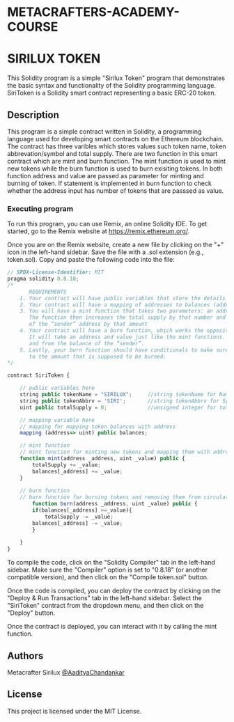 # METACRAFTERS-ACADEMY-COURSE
# SIRILUX TOKEN

This Solidity program is a simple "Sirilux Token" program that demonstrates the basic syntax and functionality of the Solidity programming language. SiriToken is a Solidity smart contract representing a basic ERC-20 token.

## Description

This program is a simple contract written in Solidity, a programming language used for developing smart contracts on the Ethereum blockchain. The contract has three varibles which stores values such token name, token abbrevation/symbol and total supply. There are two function in this smart contract which are mint and burn function. The mint function is used to mint new tokens while the burn function is used to burn exisiting tokens. In both function address and value are passed as parameter for minting and burning of token. If statement is implemented in burn function to check whether the address input has number of tokens that are passsed as value.

### Executing program

To run this program, you can use Remix, an online Solidity IDE. To get started, go to the Remix website at https://remix.ethereum.org/.

Once you are on the Remix website, create a new file by clicking on the "+" icon in the left-hand sidebar. Save the file with a .sol extension (e.g., token.sol). Copy and paste the following code into the file:

```javascript
// SPDX-License-Identifier: MIT
pragma solidity 0.8.18;
/*
       REQUIREMENTS
    1. Your contract will have public variables that store the details about your coin (Token Name, Token Abbrv., Total Supply)
    2. Your contract will have a mapping of addresses to balances (address => uint)
    3. You will have a mint function that takes two parameters: an address and a value. 
       The function then increases the total supply by that number and increases the balance 
       of the “sender” address by that amount
    4. Your contract will have a burn function, which works the opposite of the mint function, as it will destroy tokens. 
       It will take an address and value just like the mint functions. It will then deduct the value from the total supply 
       and from the balance of the “sender”.
    5. Lastly, your burn function should have conditionals to make sure the balance of "sender" is greater than or equal 
       to the amount that is supposed to be burned.
*/

contract SiriToken {

    // public variables here
    string public tokenName = "SIRILUX";     //string tokenName for Name of Token
    string public tokenAbbrv = 'SIRI';       //string tokenAbbrv for Symbol of Token
    uint public totalSupply = 0;             //unsigned integer for totalsupply of Token

    // mapping variable here
    // mapping for mapping token balances with address
    mapping (address=> uint) public balances;

    // mint function
    // mint function for minting new tokens and mapping them with address
    function mint(address _address, uint _value) public {
        totalSupply += _value;
        balances[_address] += _value;
    }
    
    // burn function
    // burn function for burning tokens and removing them from circulation and with address
        function burn(address _address, uint _value) public {
        if(balances[_address] >=_value){
            totalSupply -= _value;
        balances[_address] -= _value;
        }
        
    }
}
```

To compile the code, click on the "Solidity Compiler" tab in the left-hand sidebar. Make sure the "Compiler" option is set to "0.8.18" (or another compatible version), and then click on the "Compile token.sol" button.

Once the code is compiled, you can deploy the contract by clicking on the "Deploy & Run Transactions" tab in the left-hand sidebar. Select the "SiriToken" contract from the dropdown menu, and then click on the "Deploy" button.

Once the contract is deployed, you can interact with it by calling the mint function.

## Authors

Metacrafter Sirilux
[@AadityaChandankar](https://twitter.com/aadityachandan1)


## License

This project is licensed under the MIT License.
